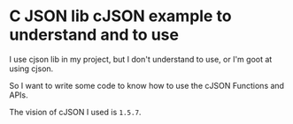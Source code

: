 # C JSON lib cJSON example to understand and to use

I use cjson lib in my project, but I don't understand to use, or I'm goot at using cjson.

So I want to write some code to know how to use the cJSON Functions and APIs.

The vision of cJSON I used is `1.5.7`.


